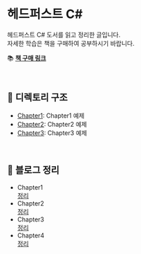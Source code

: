 ﻿# 헤드퍼스트 C#

헤드퍼스트 C# 도서를 읽고 정리한 글입니다.  
자세한 학습은 책을 구매하여 공부하시기 바랍니다.

📚 **[책 구매 링크](https://product.kyobobook.co.kr/detail/S000211338172)**

<br>

## 📂 디렉토리 구조

- [Chapter1](./Chapter1): Chapter1 예제
- [Chapter2](./Chapter2): Chapter2 예제
- [Chapter3](./Chapter3): Chapter3 예제

<br>

## 📝 블로그 정리
- Chapter1   
  [정리](https://shine94.tistory.com/446)
- Chapter2   
  [정리](https://shine94.tistory.com/448)
- Chapter3   
  [정리](https://shine94.tistory.com/454)
- Chapter4   
  [정리](https://shine94.tistory.com/455)
